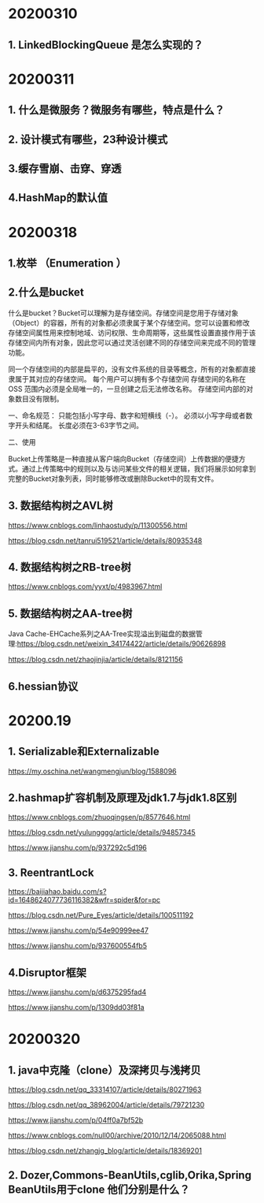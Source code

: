 # 20200310

## 1. LinkedBlockingQueue 是怎么实现的？

# 20200311 

## 1. 什么是微服务？微服务有哪些，特点是什么？

## 2. 设计模式有哪些，23种设计模式

## 3.缓存雪崩、击穿、穿透

## 4.HashMap的默认值



# 20200318

## 1.枚举 （**Enumeration** ）

## 2.什么是bucket

什么是bucket？Bucket可以理解为是存储空间。存储空间是您用于存储对象（Object）的容器，所有的对象都必须隶属于某个存储空间。您可以设置和修改存储空间属性用来控制地域、访问权限、生命周期等，这些属性设置直接作用于该存储空间内所有对象，因此您可以通过灵活创建不同的存储空间来完成不同的管理功能。

同一个存储空间的内部是扁平的，没有文件系统的目录等概念，所有的对象都直接隶属于其对应的存储空间。
每个用户可以拥有多个存储空间
存储空间的名称在 OSS 范围内必须是全局唯一的，一旦创建之后无法修改名称。
存储空间内部的对象数目没有限制。

一、命名规范：
只能包括小写字母、数字和短横线（-）。
必须以小写字母或者数字开头和结尾。 
长度必须在3-63字节之间。

二、使用

Bucket上传策略是一种直接从客户端向Bucket（存储空间）上传数据的便捷方式。通过上传策略中的规则以及与访问某些文件的相关逻辑，我们将展示如何拿到完整的Bucket对象列表，同时能够修改或删除Bucket中的现有文件。

## 3. 数据结构树之AVL树

https://www.cnblogs.com/linhaostudy/p/11300556.html

https://blog.csdn.net/tanrui519521/article/details/80935348

## 4. 数据结构树之RB-tree树

https://www.cnblogs.com/yyxt/p/4983967.html

## 5. 数据结构树之AA-tree树

Java Cache-EHCache系列之AA-Tree实现溢出到磁盘的数据管理:https://blog.csdn.net/weixin_34174422/article/details/90626898

https://blog.csdn.net/zhaojinjia/article/details/8121156

## 6.hessian协议

# 20200.19

## 1. Serializable和Externalizable

https://my.oschina.net/wangmengjun/blog/1588096

## 2.hashmap扩容机制及原理及jdk1.7与jdk1.8区别

https://www.cnblogs.com/zhuoqingsen/p/8577646.html

https://blog.csdn.net/yulungggg/article/details/94857345

https://www.jianshu.com/p/937292c5d196

## 3. ReentrantLock

https://baijiahao.baidu.com/s?id=1648624077736116382&wfr=spider&for=pc

https://blog.csdn.net/Pure_Eyes/article/details/100511192

https://www.jianshu.com/p/54e90999ee47

https://www.jianshu.com/p/937600554fb5

## 4.Disruptor框架

https://www.jianshu.com/p/d6375295fad4

https://www.jianshu.com/p/1309dd03f81a

# 20200320 

## 1. java中克隆（clone）及深拷贝与浅拷贝

https://blog.csdn.net/qq_33314107/article/details/80271963

https://blog.csdn.net/qq_38962004/article/details/79721230

https://www.jianshu.com/p/04ff0a7bf52b

https://www.cnblogs.com/null00/archive/2010/12/14/2065088.html

https://blog.csdn.net/zhangjg_blog/article/details/18369201

## 2. Dozer,Commons-BeanUtils,cglib,Orika,Spring BeanUtils用于clone 他们分别是什么？





















